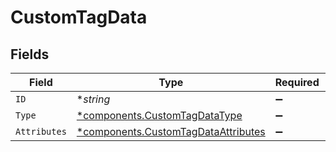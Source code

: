 # CustomTagData


## Fields

| Field                                                                                     | Type                                                                                      | Required                                                                                  | Description                                                                               |
| ----------------------------------------------------------------------------------------- | ----------------------------------------------------------------------------------------- | ----------------------------------------------------------------------------------------- | ----------------------------------------------------------------------------------------- |
| `ID`                                                                                      | **string*                                                                                 | :heavy_minus_sign:                                                                        | N/A                                                                                       |
| `Type`                                                                                    | [*components.CustomTagDataType](../../models/components/customtagdatatype.md)             | :heavy_minus_sign:                                                                        | N/A                                                                                       |
| `Attributes`                                                                              | [*components.CustomTagDataAttributes](../../models/components/customtagdataattributes.md) | :heavy_minus_sign:                                                                        | N/A                                                                                       |